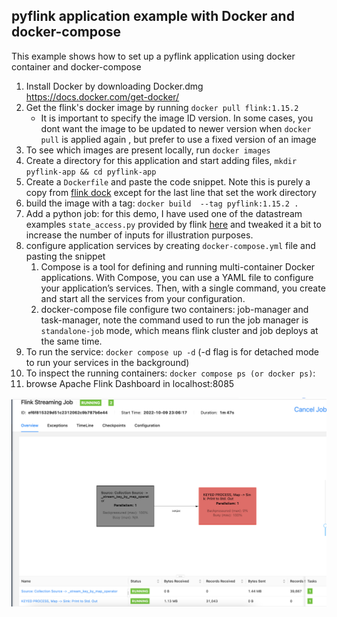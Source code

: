 ## pyflink application example with Docker and docker-compose
This example shows how to set up a pyflink application  using docker container and docker-compose


1. Install Docker by downloading Docker.dmg https://docs.docker.com/get-docker/
2. Get the flink's docker image by running `docker pull flink:1.15.2`
    * It is important to specify the image ID version. In some cases, you dont want the image to be updated to newer version when `docker pull` is applied again , but prefer to use a fixed version of an image
3. To see which images are present locally, run `docker images`
4. Create a directory for this application and start adding files, `mkdir pyflink-app && cd pyflink-app`
7. Create a `Dockerfile` and paste the code snippet. Note this is purely a copy from [flink dock](https://nightlies.apache.org/flink/flink-docs-release-1.15/docs/deployment/resource-providers/standalone/docker/#using-flink-python-on-docker) except for the last line that set the work directory
8. build the image with a tag:  `docker build  --tag pyflink:1.15.2 .`
9. Add a python job: for this demo, I have used one of the datastream examples `state_access.py` provided by flink [here](https://github.com/apache/flink/tree/release-1.15/flink-python/pyflink/examples/datastream) and tweaked it a bit to increase the number of inputs for illustration purposes.
9. configure application services by creating `docker-compose.yml` file and pasting the snippet
    1. Compose is a tool for defining and running multi-container Docker applications. With Compose, you can use a YAML file to configure your application’s services. Then, with a single command, you create and start all the services from your configuration.
    2. docker-compose file configure two containers: job-manager and task-manager, note the command used to run the job manager is `standalone-job` mode, which means flink cluster and job deploys at the same time.
10. To run the service: `docker compose up -d`  (-d flag is for detached mode to run your services in the background)
11. To inspect the running containers: `docker compose ps (or docker ps)`: 
12. browse Apache Flink Dashboard in localhost:8085

![flink ui](flink-web-ui.png)
